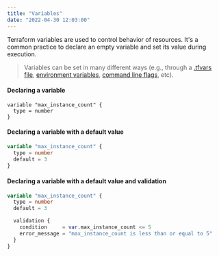 ```yaml
---
title: "Variables"
date: "2022-04-30 12:03:00"
---
```


Terraform variables are used to control behavior of resources.
It's a common practice to declare an empty variable and set its value during execution.

> Variables can be set in many different ways (e.g., through a [.tfvars file](https://www.terraform.io/language/values/variables#variable-definitions-tfvars-files), [environment variables](https://www.terraform.io/language/values/variables#environment-variables), [command line flags](https://www.terraform.io/language/values/variables#variables-on-the-command-line), etc).

#### Declaring a variable

```hcl
variable "max_instance_count" {
  type = number
}
```

#### Declaring a variable with a default value

```terraform
variable "max_instance_count" {
  type = number
  default = 3
}
```

#### Declaring a variable with a default value and validation

```terraform
variable "max_instance_count" {
  type = number
  default = 3

  validation {
    condition     = var.max_instance_count <= 5
    error_message = "max_instance_count is less than or equal to 5"
  }
}
```

